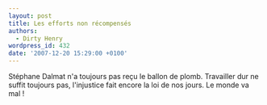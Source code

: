 ```yaml
---
layout: post
title: Les efforts non récompensés
authors:
  - Dirty Henry
wordpress_id: 432
date: '2007-12-20 15:29:00 +0100'
---
```

Stéphane Dalmat n'a toujours pas reçu le ballon de plomb. Travailler dur ne suffit toujours pas, l'injustice fait encore la loi de nos jours. Le monde va mal !
